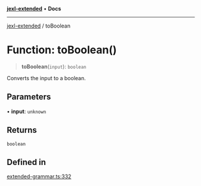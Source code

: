 [**jexl-extended**](../README.md) • **Docs**

***

[jexl-extended](../globals.md) / toBoolean

# Function: toBoolean()

> **toBoolean**(`input`): `boolean`

Converts the input to a boolean.

## Parameters

• **input**: `unknown`

## Returns

`boolean`

## Defined in

[extended-grammar.ts:332](https://github.com/nikoraes/jexl-extended/blob/0d088073b18839315bb7964d107cdd49b0d074cd/src/extended-grammar.ts#L332)

